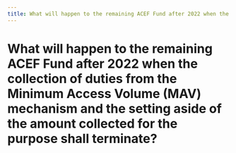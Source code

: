 ```yaml
---
title: What will happen to the remaining ACEF Fund after 2022 when the collection of duties from the Minimum Access Volume (MAV) mechanism and the setting aside of the amount collected for the purpose shall terminate?
---
```


# What will happen to the remaining ACEF Fund after 2022 when the collection of duties from the Minimum Access Volume (MAV) mechanism and the setting aside of the amount collected for the purpose shall terminate?
